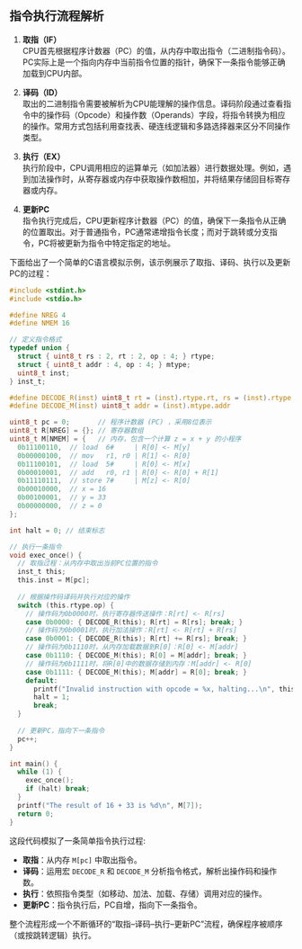 ## 指令执行流程解析

1. **取指（IF）**  
   CPU首先根据程序计数器（PC）的值，从内存中取出指令（二进制指令码）。PC实际上是一个指向内存中当前指令位置的指针，确保下一条指令能够正确加载到CPU内部。

2. **译码（ID）**  
   取出的二进制指令需要被解析为CPU能理解的操作信息。译码阶段通过查看指令中的操作码（Opcode）和操作数（Operands）字段，将指令转换为相应的操作。常用方式包括利用查找表、硬连线逻辑和多路选择器来区分不同操作类型。

3. **执行（EX）**  
   执行阶段中，CPU调用相应的运算单元（如加法器）进行数据处理。例如，遇到加法操作时，从寄存器或内存中获取操作数相加，并将结果存储回目标寄存器或内存。

4. **更新PC**  
   指令执行完成后，CPU更新程序计数器（PC）的值，确保下一条指令从正确的位置取出。对于普通指令，PC通常递增指令长度；而对于跳转或分支指令，PC将被更新为指令中特定指定的地址。

下面给出了一个简单的C语言模拟示例，该示例展示了取指、译码、执行以及更新PC的过程：

```c
#include <stdint.h>
#include <stdio.h>

#define NREG 4
#define NMEM 16

// 定义指令格式
typedef union {
  struct { uint8_t rs : 2, rt : 2, op : 4; } rtype;
  struct { uint8_t addr : 4, op : 4; } mtype;
  uint8_t inst;
} inst_t;

#define DECODE_R(inst) uint8_t rt = (inst).rtype.rt, rs = (inst).rtype.rs
#define DECODE_M(inst) uint8_t addr = (inst).mtype.addr

uint8_t pc = 0;       // 程序计数器 (PC) ，采用8位表示
uint8_t R[NREG] = {}; // 寄存器数组
uint8_t M[NMEM] = {   // 内存，包含一个计算 z = x + y 的小程序
  0b11100110,  // load  6#     | R[0] <- M[y]
  0b00000100,  // mov   r1, r0 | R[1] <- R[0]
  0b11100101,  // load  5#     | R[0] <- M[x]
  0b00010001,  // add   r0, r1 | R[0] <- R[0] + R[1]
  0b11110111,  // store 7#     | M[z] <- R[0]
  0b00010000,  // x = 16
  0b00100001,  // y = 33
  0b00000000,  // z = 0
};

int halt = 0; // 结束标志

// 执行一条指令
void exec_once() {
  // 取指过程：从内存中取出当前PC位置的指令
  inst_t this;
  this.inst = M[pc];
  
  // 根据操作码译码并执行对应的操作
  switch (this.rtype.op) {
    // 操作码为0b0000时，执行寄存器传送操作：R[rt] <- R[rs]
    case 0b0000: { DECODE_R(this); R[rt] = R[rs]; break; }
    // 操作码为0b0001时，执行加法操作：R[rt] <- R[rt] + R[rs]
    case 0b0001: { DECODE_R(this); R[rt] += R[rs]; break; }
    // 操作码为0b1110时，从内存加载数据到R[0]：R[0] <- M[addr]
    case 0b1110: { DECODE_M(this); R[0] = M[addr]; break; }
    // 操作码为0b1111时，将R[0]中的数据存储到内存：M[addr] <- R[0]
    case 0b1111: { DECODE_M(this); M[addr] = R[0]; break; }
    default:
      printf("Invalid instruction with opcode = %x, halting...\n", this.rtype.op);
      halt = 1;
      break;
  }
  
  // 更新PC，指向下一条指令
  pc++;
}

int main() {
  while (1) {
    exec_once();
    if (halt) break;
  }
  printf("The result of 16 + 33 is %d\n", M[7]);
  return 0;
}
```

这段代码模拟了一条简单指令执行过程:
- **取指**：从内存 `M[pc]` 中取出指令。
- **译码**：运用宏 `DECODE_R` 和 `DECODE_M` 分析指令格式，解析出操作码和操作数。
- **执行**：依照指令类型（如移动、加法、加载、存储）调用对应的操作。
- **更新PC**：指令执行后，PC自增，指向下一条指令。

整个流程形成一个不断循环的“取指–译码–执行–更新PC”流程，确保程序被顺序（或按跳转逻辑）执行。